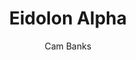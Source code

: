 ---
title: Eidolon Alpha
author: Cam Banks
link: https://www.cortexrpg.com/compendium/cortex-prime-game-handbook/
img: eidolon-alpha.png
type: game
---